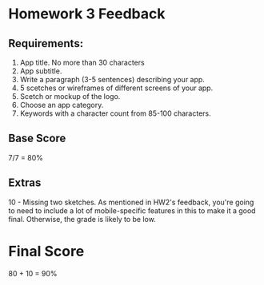 # Homework 3 Feedback



## Requirements:

1. App title. No more than 30 characters
2. App subtitle.
3. Write a paragraph (3-5 sentences) describing your app.
4. 5 scetches or wireframes of different screens of your app.
5. Scetch or mockup of the logo.
6. Choose an app category.
7. Keywords with a character count from 85-100 characters.



## Base Score

7/7 = 80%



## Extras

10 - Missing two sketches. As mentioned in HW2's feedback, you're going to need to include a lot of mobile-specific features in this to make it a good final. Otherwise, the grade is likely to be low.



# Final Score

80 + 10 = 90%